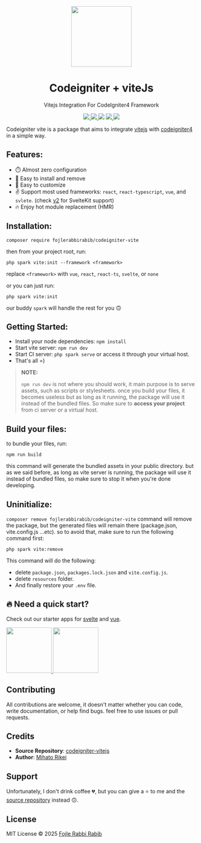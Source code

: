 <div align="center">
	<img width="160px" src="src/logo.png">
  	<h1>Codeigniter + viteJs</h1>
  	<p>Vitejs Integration For CodeIgniter4 Framework</p>
	<p>
		<a href="https://github.com/FojleRabbiRabib/codeigniter-vitejs/releases">
			<img src="https://custom-icon-badges.herokuapp.com/github/v/release/fojlerabbirabib/codeigniter-vitejs?logo=tag">
		</a>
		<a href="https://github.com/vitejs/awesome-vite#codeigniter">
			<img src="https://awesome.re/mentioned-badge.svg">
		</a>
		<img src="https://custom-icon-badges.herokuapp.com/packagist/stars/fojlerabbirabib/codeigniter-vite?logo=star">
		<a href="https://packagist.org/packages/fojlerabbirabib/codeigniter-vite">
			<img src="https://badges.hiptest.com:/packagist/dt/fojlerabbirabib/codeigniter-vite?color=%23c700ff&logo=packagist&logoColor=%23c700ff">
		</a>
		<a href="LICENSE">
			<img src="https://custom-icon-badges.herokuapp.com/packagist/l/fojlerabbirabib/codeigniter-vite?logo=law">
		</a>
	</p>
</div>

Codeigniter vite is a package that aims to integrate [vitejs](https://vitejs.dev/) with [codeigniter4](https://codeigniter.com/) in a simple way.

## Features:

- ⏱️ Almost zero configuration
- 🧩 Easy to install and remove
- 🔨 Easy to customize
- ✌️ Support most used frameworks: `react`, `react-typescript`, `vue`, and `svlete`. (check [v2](https://github.com/FojleRabbiRabib/codeigniter-vitejs/tree/v2) for SvelteKit support)
- 🔥 Enjoy hot module replacement (HMR)

## Installation:

```
composer require fojlerabbirabib/codeigniter-vite
```

then from your project root, run:

```
php spark vite:init --framework <framework>
```

replace `<framework>` with `vue`, `react`, `react-ts`, `svelte`, or `none`

or you can just run:

```
php spark vite:init
```

our buddy `spark` will handle the rest for you 🙃

## Getting Started:

- Install your node dependencies: `npm install`
- Start vite server: `npm run dev`
- Start CI server: `php spark serve` or access it through your virtual host.
- That's all =)

> **NOTE:**
>
> `npm run dev` is not where you should work, it main purpose is to serve assets, such as scripts or stylesheets.
> once you build your files, it becomes useless
> but as long as it running, the package will use it instead of the bundled files.
> So make sure to **access your project** from ci server or a virtual host.

## Build your files:

to bundle your files, run:

```
npm run build
```

this command will generate the bundled assets in your public directory.
but as we said before, as long as vite server is running, the package will use it instead of bundled files, so make sure to stop it when you're done developing.

## Uninitialize:

`composer remove fojlerabbirabib/codeigniter-vite` command will remove the package, but the generated files will remain there (package.json, vite.config.js ...etc).
so to avoid that, make sure to run the following command first:

```
php spark vite:remove
```

This command will do the following:

- delete `package.json`, `packages.lock.json` and `vite.config.js`.
- delete `resources` folder.
- And finally restore your `.env` file.

## 🔥 Need a quick start?

Check out our starter apps for [svelte](https://github.com/mihatorikei/ci-svelte-appstarter) and [vue](https://github.com/mihatorikei/ci-vue-appstarter).

<a href="https://github.com/mihatorikei/ci-svelte-appstarter">
	<img width="120px" src="https://github.com/mihatorikei/ci-svelte-appstarter/raw/master/ci-svelte.webp">
</a>
<a href="https://github.com/mihatorikei/ci-vue-appstarter">
	<img width="120px" src="https://github.com/mihatorikei/ci-vue-appstarter/raw/master/ci-vue.webp">
</a>

## Contributing

All contributions are welcome, it doesn't matter whether you can code, write documentation, or help find bugs.
feel free to use issues or pull requests.

## Credits

- **Source Repository**: [codeigniter-vitejs](https://github.com/mihatorikei/codeigniter-vitejs)
- **Author**: [Mihato Rikei](https://github.com/mihatorikei)

## Support

Unfortunately, I don't drink coffee 💔, but you can give a ⭐ to me and the [source repository](https://github.com/mihatorikei/codeigniter-vitejs) instead 🙃. 

## License

MIT License &copy; 2025 [Fojle Rabbi Rabib](https://github.com/FojleRabbiRabib)
